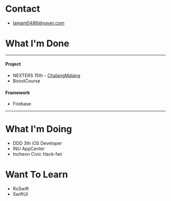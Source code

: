 # Contact

- lamant0486@naver.com

# What I'm Done
---------------
 #### Project
- NEXTERS 15th - [ChalangMalang](https://apps.apple.com/kr/app/찰랑말랑/id1477694079)
- BoostCourse

 #### Framework
- Firebase
---

# What I'm Doing
- DDD 3th iOS Developer
- INU AppCenter
- Incheon Civic Hack-fair

# Want To Learn
- RxSwift
- SwiftUI
